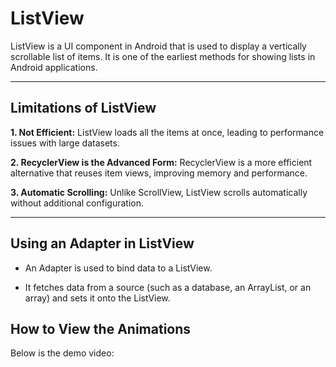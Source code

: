 # ListView

ListView is a UI component in Android that is used to display a vertically scrollable list of items. It is one of the earliest methods for showing lists in Android applications.

---

## Limitations of ListView

**1. Not Efficient:** ListView loads all the items at once, leading to performance issues with large datasets.

**2. RecyclerView is the Advanced Form:** RecyclerView is a more efficient alternative that reuses item views, improving memory and performance.

**3. Automatic Scrolling:** Unlike ScrollView, ListView scrolls automatically without additional configuration.

---

## Using an Adapter in ListView

- An Adapter is used to bind data to a ListView. 

- It fetches data from a source (such as a database, an ArrayList, or an array) and sets it onto the ListView.

## How to View the Animations
Below is the demo video:

<a href="https://github.com/user-attachments/assets/0542cb71-9fe1-480b-8a75-54fb3c2b2c9c" 
  alt="Watch the video">
</a>
